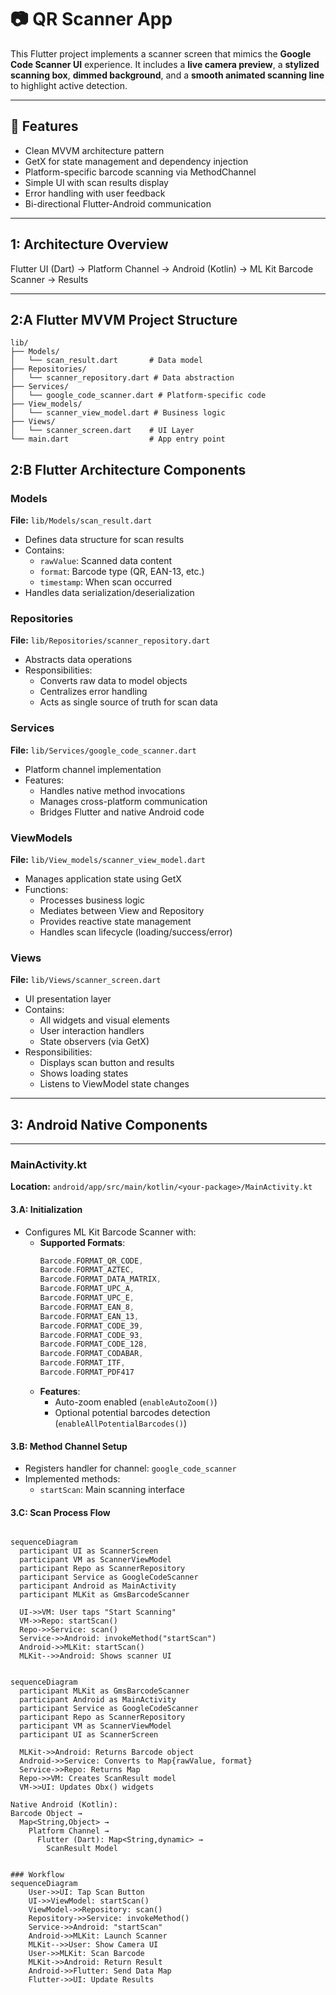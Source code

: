 # 📷 QR Scanner App

This Flutter project implements a scanner screen that mimics the **Google Code Scanner UI** experience. It includes a **live camera preview**, a **stylized scanning box**, **dimmed background**, and a **smooth animated scanning line** to highlight active detection.

---

## 🚀 Features
-  Clean MVVM architecture pattern
-  GetX for state management and dependency injection
-  Platform-specific barcode scanning via MethodChannel
-  Simple UI with scan results display
-  Error handling with user feedback
-  Bi-directional Flutter-Android communication

---
## 1: Architecture Overview
Flutter UI (Dart) → Platform Channel → Android (Kotlin) → ML Kit Barcode Scanner → Results
___

##  2:A  Flutter MVVM Project Structure 

```
lib/
├── Models/
│   └── scan_result.dart       # Data model
├── Repositories/
│   └── scanner_repository.dart # Data abstraction
├── Services/
│   └── google_code_scanner.dart # Platform-specific code
├── View_models/
│   └── scanner_view_model.dart # Business logic
├── Views/
│   └── scanner_screen.dart    # UI Layer
└── main.dart                  # App entry point
```
## 2:B Flutter Architecture Components

### Models
**File:** `lib/Models/scan_result.dart`
- Defines data structure for scan results
- Contains:
    - `rawValue`: Scanned data content
    - `format`: Barcode type (QR, EAN-13, etc.)
    - `timestamp`: When scan occurred
- Handles data serialization/deserialization

### Repositories
**File:** `lib/Repositories/scanner_repository.dart`
- Abstracts data operations
- Responsibilities:
    - Converts raw data to model objects
    - Centralizes error handling
    - Acts as single source of truth for scan data

### Services
**File:** `lib/Services/google_code_scanner.dart`
- Platform channel implementation
- Features:
    - Handles native method invocations
    - Manages cross-platform communication
    - Bridges Flutter and native Android code

### ViewModels
**File:** `lib/View_models/scanner_view_model.dart`
- Manages application state using GetX
- Functions:
    - Processes business logic
    - Mediates between View and Repository
    - Provides reactive state management
    - Handles scan lifecycle (loading/success/error)

### Views
**File:** `lib/Views/scanner_screen.dart`
- UI presentation layer
- Contains:
    - All widgets and visual elements
    - User interaction handlers
    - State observers (via GetX)
- Responsibilities:
    - Displays scan button and results
    - Shows loading states
    - Listens to ViewModel state changes  

---
## 3: Android Native Components
---
### MainActivity.kt
**Location:** `android/app/src/main/kotlin/<your-package>/MainActivity.kt`

#### 3.A: Initialization
- Configures ML Kit Barcode Scanner with:
    - **Supported Formats**:
      ```kotlin
      Barcode.FORMAT_QR_CODE,
      Barcode.FORMAT_AZTEC,
      Barcode.FORMAT_DATA_MATRIX,
      Barcode.FORMAT_UPC_A,
      Barcode.FORMAT_UPC_E,
      Barcode.FORMAT_EAN_8,
      Barcode.FORMAT_EAN_13,
      Barcode.FORMAT_CODE_39,
      Barcode.FORMAT_CODE_93,
      Barcode.FORMAT_CODE_128,
      Barcode.FORMAT_CODABAR,
      Barcode.FORMAT_ITF,
      Barcode.FORMAT_PDF417
      ```
    - **Features**:
        - Auto-zoom enabled (`enableAutoZoom()`)
        - Optional potential barcodes detection (`enableAllPotentialBarcodes()`)

#### 3.B: Method Channel Setup
- Registers handler for channel: `google_code_scanner`
- Implemented methods:
    - `startScan`: Main scanning interface

#### 3.C: Scan Process Flow
```mermaid

sequenceDiagram
  participant UI as ScannerScreen
  participant VM as ScannerViewModel
  participant Repo as ScannerRepository
  participant Service as GoogleCodeScanner
  participant Android as MainActivity
  participant MLKit as GmsBarcodeScanner
 
  UI->>VM: User taps "Start Scanning"
  VM->>Repo: startScan()
  Repo->>Service: scan()
  Service->>Android: invokeMethod("startScan")
  Android->>MLKit: startScan()
  MLKit-->>Android: Shows scanner UI


sequenceDiagram
  participant MLKit as GmsBarcodeScanner
  participant Android as MainActivity
  participant Service as GoogleCodeScanner
  participant Repo as ScannerRepository
  participant VM as ScannerViewModel
  participant UI as ScannerScreen
 
  MLKit->>Android: Returns Barcode object
  Android->>Service: Converts to Map{rawValue, format}
  Service->>Repo: Returns Map
  Repo->>VM: Creates ScanResult model
  VM->>UI: Updates Obx() widgets

Native Android (Kotlin):
Barcode Object → 
  Map<String,Object> → 
    Platform Channel → 
      Flutter (Dart): Map<String,dynamic> → 
        ScanResult Model


### Workflow
sequenceDiagram
    User->>UI: Tap Scan Button
    UI->>ViewModel: startScan()
    ViewModel->>Repository: scan()
    Repository->>Service: invokeMethod()
    Service->>Android: "startScan"
    Android->>MLKit: Launch Scanner
    MLKit-->>User: Show Camera UI
    User->>MLKit: Scan Barcode
    MLKit->>Android: Return Result
    Android->>Flutter: Send Data Map
    Flutter->>UI: Update Results